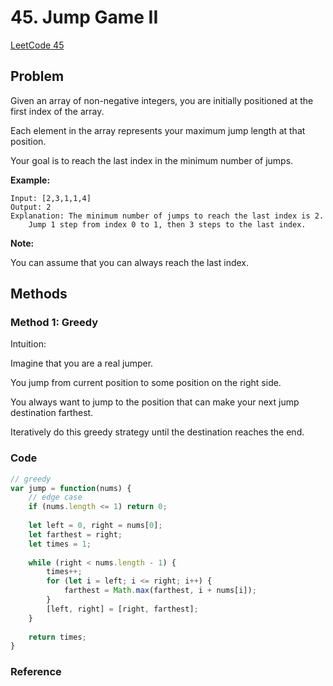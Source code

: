 # 45. Jump Game II

[LeetCode 45](https://leetcode.com/problems/jump-game-ii/)

## Problem

Given an array of non-negative integers, you are initially positioned at the first index of the array.

Each element in the array represents your maximum jump length at that position.

Your goal is to reach the last index in the minimum number of jumps.

**Example:**

```
Input: [2,3,1,1,4]
Output: 2
Explanation: The minimum number of jumps to reach the last index is 2.
    Jump 1 step from index 0 to 1, then 3 steps to the last index.
```

**Note:**

You can assume that you can always reach the last index.

## Methods
### Method 1: Greedy

Intuition: 

Imagine that you are a real jumper.

You jump from current position to some position on the right side.

You always want to jump to the position that can make your next jump destination farthest.

Iteratively do this greedy strategy until the destination reaches the end.


### Code
```JavaScript
// greedy
var jump = function(nums) {
  	// edge case
    if (nums.length <= 1) return 0;
    
    let left = 0, right = nums[0];
    let farthest = right;
    let times = 1;
    
    while (right < nums.length - 1) {
        times++;
        for (let i = left; i <= right; i++) {
            farthest = Math.max(farthest, i + nums[i]);
        }
        [left, right] = [right, farthest];
    }
    
    return times;
}
```

### Reference

